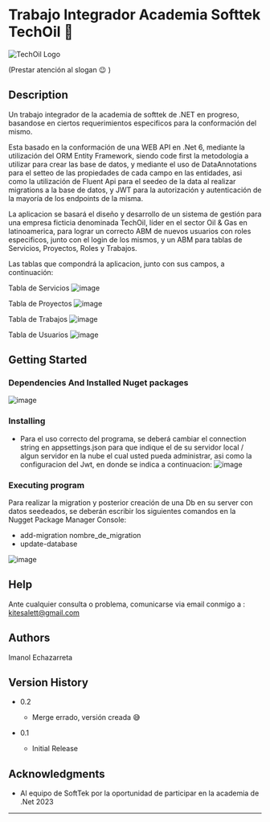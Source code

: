 # Trabajo Integrador Academia Softtek TechOil 🌠


![TechOil Logo](https://github.com/Kitesalet/ProyectoIntegradorSofttekImanol/assets/104630744/fe19a6e6-aaa1-4dcf-8190-5f1cb8fceba3)

(Prestar atención al slogan 😉 )

## Description

Un trabajo integrador de la academia de softtek de .NET en progreso, basandose en ciertos requerimientos
especificos para la conformación del mismo. 

Esta basado en la conformación de una WEB API en .Net 6, mediante la utilización del ORM Entity
Framework, siendo code first la metodologia a utilizar para crear las base de datos, y mediante el uso de DataAnnotations para
el setteo de las propiedades de cada campo en las entidades, asi como la utilización de Fluent Api para el seedeo de la data al realizar migrations
a la base de datos, y JWT para la autorización y autenticación de la mayoría de los endpoints de la misma.

La aplicacion se basará el diseño y desarrollo de un sistema de gestión para una empresa
ficticia denominada TechOil, líder en el sector Oil & Gas en latinoamerica, para lograr un correcto ABM de nuevos usuarios con roles especificos, junto con el login
de los mismos, y un ABM para tablas de Servicios, Proyectos, Roles y Trabajos.

Las tablas que compondrá la aplicacion, junto con sus campos, a continuación:

Tabla de Servicios
![image](https://github.com/Kitesalet/ProyectoIntegradorSofttekImanol/assets/104630744/0b5b0699-5168-42bb-b3d2-263aed1af51a)

Tabla de Proyectos
![image](https://github.com/Kitesalet/ProyectoIntegradorSofttekImanol/assets/104630744/b7f74db0-1d2c-49fd-a50c-093a03df6bd5)

Tabla de Trabajos
![image](https://github.com/Kitesalet/ProyectoIntegradorSofttekImanol/assets/104630744/4f62a626-b702-4501-a5fc-71f581ecd061)

Tabla de Usuarios
![image](https://github.com/Kitesalet/ProyectoIntegradorSofttekImanol/assets/104630744/b55e7617-f665-41b1-9cd7-498c040c2091)




## Getting Started

### Dependencies And Installed Nuget packages

![image](https://github.com/Kitesalet/ProyectoIntegradorSofttekImanol/assets/104630744/5de47e76-d380-46a7-91cd-fab98edce5f2)


### Installing

* Para el uso correcto del programa, se deberá cambiar el connection string en appsettings.json para que
  indique el de su servidor local / algun servidor en la nube el cual usted pueda administrar, asi como la configuracion del Jwt, en donde se indica a continuacion:
![image](https://github.com/Kitesalet/ProyectoIntegradorSofttekImanol/assets/104630744/8fff4723-d3cb-4fec-af6a-5338ea9daedc)



### Executing program

Para realizar la migration y posterior creación de una Db en su server con datos seedeados, se deberán 
escribir los siguientes comandos en la Nugget Package Manager Console:

* add-migration nombre_de_migration
* update-database

![image](https://github.com/Kitesalet/ProyectoIntegradorSofttekImanol/assets/104630744/3687c165-a8a8-4753-b87b-de9d10abd3ce)


## Help

Ante cualquier consulta o problema, comunicarse via email conmigo a : kitesalett@gmail.com

## Authors

Imanol Echazarreta

## Version History

* 0.2
    * Merge errado, versión creada 😅
      
* 0.1
    * Initial Release


## Acknowledgments

* Al equipo de SoftTek por la oportunidad de participar en la academia de .Net 2023
  
  
______________________________________________
